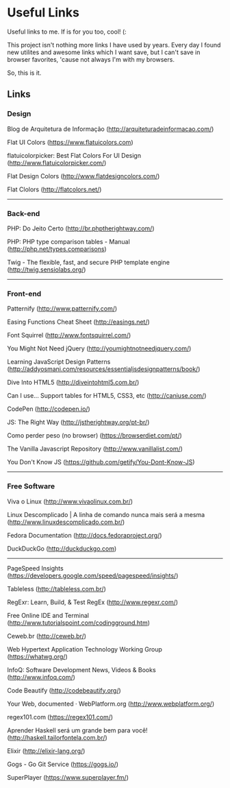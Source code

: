 # Useful Links

Useful links to me. If is for you too, cool! (:

This project isn't nothing more links I have used by years. Every day I found new utilites and awesome links which I want save, but I can't save in browser favorites, 'cause not always I'm with my browsers.

So, this is it.

## Links

### Design
Blog de Arquitetura de Informação (http://arquiteturadeinformacao.com/)

Flat UI Colors (https://www.flatuicolors.com)

flatuicolorpicker: Best Flat Colors For UI Design (http://www.flatuicolorpicker.com/)

Flat Design Colors (http://www.flatdesigncolors.com/)

Flat Clolors (http://flatcolors.net/)

---
### Back-end
PHP: Do Jeito Certo (http://br.phptherightway.com/)

PHP: PHP type comparison tables - Manual (http://php.net/types.comparisons)

Twig - The flexible, fast, and secure PHP template engine (http://twig.sensiolabs.org/)

---
### Front-end
Patternify (http://www.patternify.com/)

Easing Functions Cheat Sheet (http://easings.net/)

Font Squirrel (http://www.fontsquirrel.com/)

You Might Not Need jQuery (http://youmightnotneedjquery.com/)

Learning JavaScript Design Patterns (http://addyosmani.com/resources/essentialjsdesignpatterns/book/)

Dive Into HTML5 (http://diveintohtml5.com.br/)

Can I use... Support tables for HTML5, CSS3, etc (http://caniuse.com/)

CodePen (http://codepen.io/)

JS: The Right Way (http://jstherightway.org/pt-br/)

Como perder peso (no browser) (https://browserdiet.com/pt/)

The Vanilla Javascript Repository (http://www.vanillalist.com/)

You Don't Know JS (https://github.com/getify/You-Dont-Know-JS)

---
### Free Software
Viva o Linux (http://www.vivaolinux.com.br/)

Linux Descomplicado | A linha de comando nunca mais será a mesma (http://www.linuxdescomplicado.com.br/)

Fedora Documentation (http://docs.fedoraproject.org/)

DuckDuckGo (http://duckduckgo.com)



---
PageSpeed Insights (https://developers.google.com/speed/pagespeed/insights/)

Tableless (http://tableless.com.br/)

RegExr: Learn, Build, & Test RegEx (http://www.regexr.com/)

Free Online IDE and Terminal (http://www.tutorialspoint.com/codingground.htm)

Ceweb.br (http://ceweb.br/)

Web Hypertext Application Technology Working Group (https://whatwg.org/)

InfoQ: Software Development News, Videos & Books (http://www.infoq.com/)

Code Beautify (http://codebeautify.org/)

Your Web, documented · WebPlatform.org (http://www.webplatform.org/)

regex101.com (https://regex101.com/)

Aprender Haskell será um grande bem para você! (http://haskell.tailorfontela.com.br/)

Elixir (http://elixir-lang.org/)

Gogs - Go Git Service (https://gogs.io/)

SuperPlayer (https://www.superplayer.fm/)
